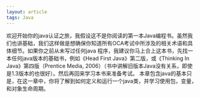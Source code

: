```yaml
---
layout: article
tags: Java
---
```

欢迎开始你的java认证之旅，我假设这不是你阅读的第一本Java编程书。虽然我们也讲基础，我们这样做是想确保你知道所有OCA考试中所涉及的相关术语和具体细节。如果你之前从未写过任何java 程序，我建议你马上合上这本书，先找一本任何java版本的基础书，例如《Head First Java》第二版，或《Thinking In Java》第四版（Prentice Media, 2006）（书中讲解旧版本Java没有关系，即使是1.3版本的也很好）。然后再回来学习本书来准备考试。
本章包含java的基本只是，在这一章中，你将了解到如何定义和运行一个java类，并学习使用包，变量，和对象生命周期。
